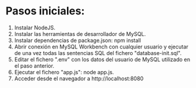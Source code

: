 # Pasos iniciales:
1. Instalar NodeJS.
2. Instalar las herramientas de desarrollador de MySQL. 
3. Instalar dependencias de package.json: npm install
4. Abrir conexión en MySQL Workbench con cualquier usuario y ejecutar de una vez todas las sentencias SQL del fichero "database-init.sql".
5. Editar el fichero ".env" con los datos del usuario de MySQL utilizado en el paso anterior.
6. Ejecutar el fichero "app.js": node app.js. 
7. Acceder desde el navegador a http://localhost:8080
